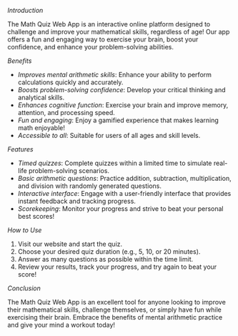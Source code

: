*Introduction*

The Math Quiz Web App is an interactive online platform designed to challenge and improve your mathematical skills, regardless of age! Our app offers a fun and engaging way to exercise your brain, boost your confidence, and enhance your problem-solving abilities.

*Benefits*

- *Improves mental arithmetic skills*: Enhance your ability to perform calculations quickly and accurately.
- *Boosts problem-solving confidence*: Develop your critical thinking and analytical skills.
- *Enhances cognitive function*: Exercise your brain and improve memory, attention, and processing speed.
- *Fun and engaging*: Enjoy a gamified experience that makes learning math enjoyable!
- *Accessible to all*: Suitable for users of all ages and skill levels.

*Features*

- *Timed quizzes*: Complete quizzes within a limited time to simulate real-life problem-solving scenarios.
- *Basic arithmetic questions*: Practice addition, subtraction, multiplication, and division with randomly generated questions.
- *Interactive interface*: Engage with a user-friendly interface that provides instant feedback and tracking progress.
- *Scorekeeping*: Monitor your progress and strive to beat your personal best scores!

*How to Use*

1. Visit our website and start the quiz.
2. Choose your desired quiz duration (e.g., 5, 10, or 20 minutes).
3. Answer as many questions as possible within the time limit.
4. Review your results, track your progress, and try again to beat your score!

*Conclusion*

The Math Quiz Web App is an excellent tool for anyone looking to improve their mathematical skills, challenge themselves, or simply have fun while exercising their brain. Embrace the benefits of mental arithmetic practice and give your mind a workout today!
